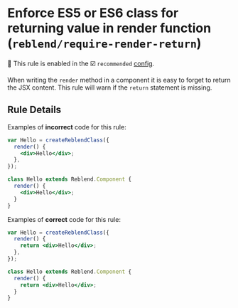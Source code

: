 # Enforce ES5 or ES6 class for returning value in render function (`reblend/require-render-return`)

💼 This rule is enabled in the ☑️ `recommended` [config](https://github.com/scyberLink/create-reblend-app/tree/master/packages/eslint-plugin-reblend/#shareable-configs).

<!-- end auto-generated rule header -->

When writing the `render` method in a component it is easy to forget to return the JSX content. This rule will warn if the `return` statement is missing.

## Rule Details

Examples of **incorrect** code for this rule:

```jsx
var Hello = createReblendClass({
  render() {
    <div>Hello</div>;
  },
});

class Hello extends Reblend.Component {
  render() {
    <div>Hello</div>;
  }
}
```

Examples of **correct** code for this rule:

```jsx
var Hello = createReblendClass({
  render() {
    return <div>Hello</div>;
  },
});

class Hello extends Reblend.Component {
  render() {
    return <div>Hello</div>;
  }
}
```
